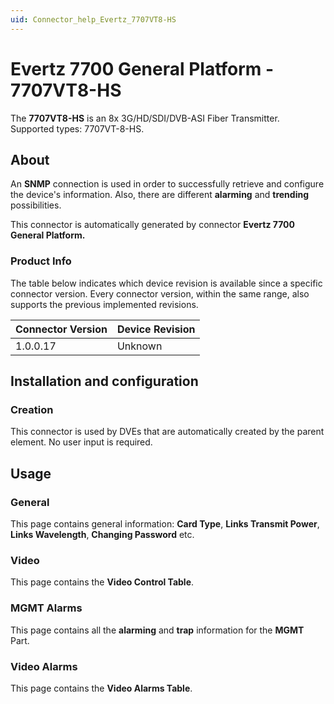 ```yaml
---
uid: Connector_help_Evertz_7707VT8-HS
---
```


# Evertz 7700 General Platform - 7707VT8-HS

The **7707VT8-HS** is an 8x 3G/HD/SDI/DVB-ASI Fiber Transmitter. Supported types: 7707VT-8-HS.

## About

An **SNMP** connection is used in order to successfully retrieve and configure the device's information. Also, there are different **alarming** and **trending** possibilities.

This connector is automatically generated by connector **Evertz 7700 General Platform.**

### Product Info

The table below indicates which device revision is available since a specific connector version. Every connector version, within the same range, also supports the previous implemented revisions.

| **Connector Version** | **Device Revision** |
|--------------------|---------------------|
| 1.0.0.17           | Unknown             |

## Installation and configuration

### Creation

This connector is used by DVEs that are automatically created by the parent element. No user input is required.

## Usage

### General

This page contains general information: **Card Type**, **Links Transmit Power**, **Links Wavelength**, **Changing Password** etc.

### Video

This page contains the **Video Control Table**.

### MGMT Alarms

This page contains all the **alarming** and **trap** information for the **MGMT** Part.

### Video Alarms

This page contains the **Video Alarms Table**.
